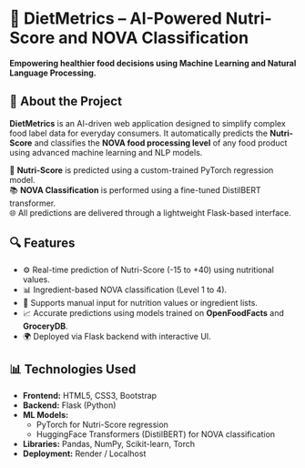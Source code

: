 # 🥗 DietMetrics – AI-Powered Nutri-Score and NOVA Classification

**Empowering healthier food decisions using Machine Learning and Natural Language Processing.**

## 🧠 About the Project

**DietMetrics** is an AI-driven web application designed to simplify complex food label data for everyday consumers. It automatically predicts the **Nutri-Score** and classifies the **NOVA food processing level** of any food product using advanced machine learning and NLP models.

🚀 **Nutri-Score** is predicted using a custom-trained PyTorch regression model.  
📚 **NOVA Classification** is performed using a fine-tuned DistilBERT transformer.  
🌐 All predictions are delivered through a lightweight Flask-based interface.

## 🔍 Features

- ⚙️ Real-time prediction of Nutri-Score (-15 to +40) using nutritional values.
- 📊 Ingredient-based NOVA classification (Level 1 to 4).
- 🧪 Supports manual input for nutrition values or ingredient lists.
- 📈 Accurate predictions using models trained on **OpenFoodFacts** and **GroceryDB**.
- 🌍 Deployed via Flask backend with interactive UI.

## 📊 Technologies Used

- **Frontend:** HTML5, CSS3, Bootstrap  
- **Backend:** Flask (Python)  
- **ML Models:**  
  - PyTorch for Nutri-Score regression  
  - HuggingFace Transformers (DistilBERT) for NOVA classification  
- **Libraries:** Pandas, NumPy, Scikit-learn, Torch  
- **Deployment:** Render / Localhost


